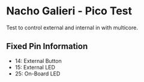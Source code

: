 # Nacho Galieri - Pico Test
Test to control external and internal in with multicore.

## Fixed Pin Information
 - 14:  External Button
 - 15:  External LED
 - 25:  On-Board LED